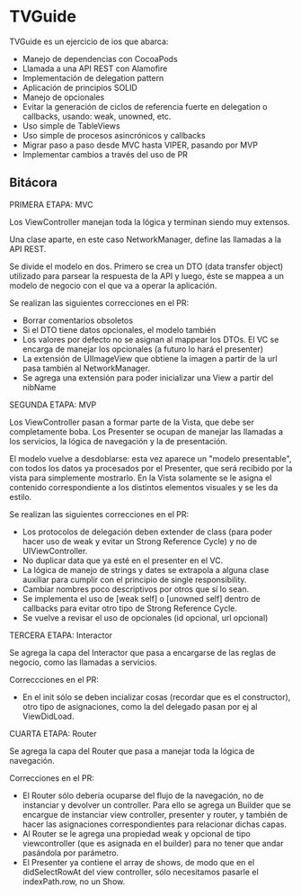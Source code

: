 # TVGuide

TVGuide es un ejercicio de ios que abarca:

- Manejo de dependencias con CocoaPods
- Llamada a una API REST con Alamofire
- Implementación de delegation pattern
- Aplicación de principios SOLID
- Manejo de opcionales
- Evitar la generación de ciclos de referencia fuerte en delegation o callbacks, usando: weak, unowned, etc.
- Uso simple de TableViews
- Uso simple de procesos asincrónicos y callbacks
- Migrar paso a paso desde MVC hasta VIPER, pasando por MVP
- Implementar cambios a través del uso de PR

## Bitácora

PRIMERA ETAPA: MVC

Los ViewController manejan toda la lógica y terminan siendo muy extensos. 

Una clase aparte, en este caso NetworkManager, define las llamadas a la API REST.

Se divide el modelo en dos. Primero se crea un DTO (data transfer object) utilizado para parsear la respuesta de la API y luego, éste se mappea a un modelo de negocio con el que va a operar la aplicación. 

Se realizan las siguientes correcciones en el PR:
- Borrar comentarios obsoletos
- Si el DTO tiene datos opcionales, el modelo también
- Los valores por defecto no se asignan al mappear los DTOs. El VC se encarga de manejar los opcionales (a futuro lo hará el presenter)
- La extensión de UIImageView que obtiene la imagen a partir de la url pasa también al NetworkManager.
- Se agrega una extensión para poder inicializar una View a partir del nibName


SEGUNDA ETAPA: MVP

Los ViewController pasan a formar parte de la Vista, que debe ser completamente boba. Los Presenter se ocupan de manejar las llamadas a los servicios, la lógica de navegación y la de presentación.

El modelo vuelve a desdoblarse: esta vez aparece un "modelo presentable", con todos los datos ya procesados por el Presenter, que será recibido por la vista para simplemente mostrarlo. En la Vista solamente se le asigna el contenido correspondiente a los distintos elementos visuales y se les da estilo.

Se realizan las siguientes correcciones en el PR:
- Los protocolos de delegación deben extender de class (para poder hacer uso de weak y evitar un Strong Reference Cycle) y no de UIViewController.
- No duplicar data que ya esté en el presenter en el VC. 
- La lógica de manejo de strings y dates se extrapola a alguna clase auxiliar para cumplir con el principio de single responsibility.
- Cambiar nombres poco descriptivos por otros que sí lo sean.
- Se implementa el uso de [weak self] o [unowned self] dentro de callbacks para evitar otro tipo de Strong Reference Cycle.
- Se vuelve a revisar el uso de opcionales (id opcional, url opcional)

TERCERA ETAPA: Interactor

Se agrega la capa del Interactor que pasa a encargarse de las reglas de negocio, como las llamadas a servicios.

Correccciones en el PR: 
- En el init sólo se deben incializar cosas (recordar que es el constructor), otro tipo de asignaciones, como la del delegado pasan por ej al ViewDidLoad.

CUARTA ETAPA: Router

Se agrega la capa del Router que pasa a manejar toda la lógica de navegación.

Correcciones en el PR:
- El Router sólo debería ocuparse del flujo de la navegación, no de instanciar y devolver un controller. Para ello se agrega un Builder que se encargue de instanciar view controller, presenter y router, y  también de hacer las asignaciones correspondientes para relacionar dichas capas.
- Al Router se le agrega una propiedad weak y opcional de tipo viewcontroller (que es asignada en el builder) para no tener que andar pasándola por parámetro.
- El Presenter ya contiene el array de shows, de modo que en el didSelectRowAt del view controller, sólo necesitamos pasarle el indexPath.row, no un Show.
